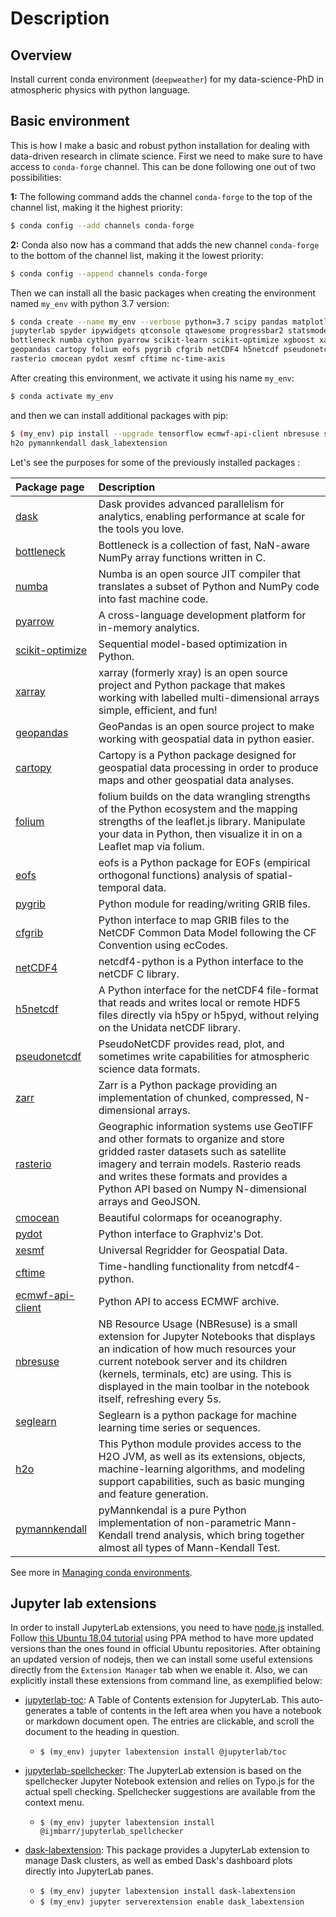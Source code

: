 # Description

## Overview

Install current conda environment (`deepweather`) for my data-science-PhD in atmospheric physics with python language.

## Basic environment

This is how I make a basic and robust python installation for dealing with data-driven research in climate science. First we need to make sure to have access to ```conda-forge``` channel. This can be done following one out of two possibilities:

**1:** The following command adds the channel `conda-forge` to the top of the channel list, making it the highest priority:
```sh
$ conda config --add channels conda-forge
```
**2:** Conda also now has a command that adds the new channel `conda-forge` to the bottom of the channel list, making it the lowest priority:
```sh
$ conda config --append channels conda-forge
```

Then we can install all the basic packages when creating the environment named `my_env` with python 3.7 version:
```sh
$ conda create --name my_env --verbose python=3.7 scipy pandas matplotlib seaborn \
jupyterlab spyder ipywidgets qtconsole qtawesome progressbar2 statsmodels dask \
bottleneck numba cython pyarrow scikit-learn scikit-optimize xgboost xarray \
geopandas cartopy folium eofs pygrib cfgrib netCDF4 h5netcdf pseudonetcdf zarr \
rasterio cmocean pydot xesmf cftime nc-time-axis
```
After creating this environment, we activate it using his name ```my_env```:
```sh
$ conda activate my_env
```
and then we can install additional packages with pip:
```sh
$ (my_env) pip install --upgrade tensorflow ecmwf-api-client nbresuse seglearn \
h2o pymannkendall dask_labextension
```

Let's see the purposes for some of the previously installed packages :

| Package page| Description |
|:---|:---|
| [dask](https://dask.org/) | Dask provides advanced parallelism for analytics, enabling performance at scale for the tools you love. |
| [bottleneck](https://github.com/pydata/bottleneck) | Bottleneck is a collection of fast, NaN-aware NumPy array functions written in C. |
| [numba](http://numba.pydata.org/) | Numba is an open source JIT compiler that translates a subset of Python and NumPy code into fast machine code. |
| [pyarrow](https://arrow.apache.org/) | A cross-language development platform for in-memory analytics. |
| [scikit-optimize](https://scikit-optimize.github.io/stable/index.html) | Sequential model-based optimization in Python. |
| [xarray](http://xarray.pydata.org/en/stable/) | xarray (formerly xray) is an open source project and Python package that makes working with labelled multi-dimensional arrays simple, efficient, and fun! |
| [geopandas](https://geopandas.org/) | GeoPandas is an open source project to make working with geospatial data in python easier. |
| [cartopy](https://scitools.org.uk/cartopy/docs/latest/) | Cartopy is a Python package designed for geospatial data processing in order to produce maps and other geospatial data analyses. |
| [folium](https://python-visualization.github.io/folium/) | folium builds on the data wrangling strengths of the Python ecosystem and the mapping strengths of the leaflet.js library. Manipulate your data in Python, then visualize it in on a Leaflet map via folium. |
| [eofs](https://ajdawson.github.io/eofs/latest/) | eofs is a Python package for EOFs (empirical orthogonal functions) analysis of spatial-temporal data. |
| [pygrib](https://github.com/jswhit/pygrib) | Python module for reading/writing GRIB files. |
| [cfgrib](https://github.com/ecmwf/cfgrib) | Python interface to map GRIB files to the NetCDF Common Data Model following the CF Convention using ecCodes. |
| [netCDF4](https://github.com/Unidata/netcdf4-python) | netcdf4-python is a Python interface to the netCDF C library. |
| [h5netcdf](https://github.com/shoyer/h5netcdf) | A Python interface for the netCDF4 file-format that reads and writes local or remote HDF5 files directly via h5py or h5pyd, without relying on the Unidata netCDF library. |
| [pseudonetcdf](https://github.com/barronh/pseudonetcdf) | PseudoNetCDF provides read, plot, and sometimes write capabilities for atmospheric science data formats. |
| [zarr](https://zarr.readthedocs.io/en/stable/) | Zarr is a Python package providing an implementation of chunked, compressed, N-dimensional arrays. |
| [rasterio](https://rasterio.readthedocs.io/en/latest/) | Geographic information systems use GeoTIFF and other formats to organize and store gridded raster datasets such as satellite imagery and terrain models. Rasterio reads and writes these formats and provides a Python API based on Numpy N-dimensional arrays and GeoJSON. |
| [cmocean](https://github.com/matplotlib/cmocean) | Beautiful colormaps for oceanography. |
| [pydot](https://github.com/pydot/pydot) | Python interface to Graphviz's Dot. |
| [xesmf](https://xesmf.readthedocs.io/en/latest/) | Universal Regridder for Geospatial Data. |
| [cftime](https://github.com/unidata/cftime) | Time-handling functionality from netcdf4-python. |
| [ecmwf-api-client](https://github.com/ecmwf/ecmwf-api-client) | Python API to access ECMWF archive. |
| [nbresuse](https://github.com/yuvipanda/nbresuse) | NB Resource Usage (NBResuse) is a small extension for Jupyter Notebooks that displays an indication of how much resources your current notebook server and its children (kernels, terminals, etc) are using. This is displayed in the main toolbar in the notebook itself, refreshing every 5s. |
| [seglearn](https://github.com/dmbee/seglearn) | Seglearn is a python package for machine learning time series or sequences. |
| [h2o](https://docs.h2o.ai/h2o/latest-stable/h2o-py/docs/intro.html#what-is-h2o) | This Python module provides access to the H2O JVM, as well as its extensions, objects, machine-learning algorithms, and modeling support capabilities, such as basic munging and feature generation. |
| [pymannkendall](https://github.com/mmhs013/pymannkendall) | pyMannkendal is a pure Python implementation of non-parametric Mann-Kendall trend analysis, which bring together almost all types of Mann-Kendall Test. |

See more in [Managing conda environments](https://conda.io/docs/user-guide/tasks/manage-environments.html#managing-environments).

## Jupyter lab extensions  

In order to install JupyterLab extensions, you need to have [node.js](https://nodejs.org/en/) installed. Follow [this Ubuntu 18.04 tutorial](https://www.digitalocean.com/community/tutorials/how-to-install-node-js-on-ubuntu-18-04-pt) using PPA method to have more updated versions than the ones found in official Ubuntu repositories. After obtaining an updated version of nodejs, then we can install some useful extensions directly from the `Extension Manager` tab when we enable it. Also, we can explicitly install these extensions from command line, as exemplified below:

- [jupyterlab-toc](https://github.com/jupyterlab/jupyterlab-toc): A Table of Contents extension for JupyterLab. This auto-generates a table of contents in the left area when you have a notebook or markdown document open. The entries are clickable, and scroll the document to the heading in question.
    - `$ (my_env) jupyter labextension install @jupyterlab/toc`

- [jupyterlab-spellchecker](https://github.com/ijmbarr/jupyterlab_spellchecker): The JupyterLab extension is based on the spellchecker Jupyter Notebook extension and relies on Typo.js for the actual spell checking. Spellchecker suggestions are available from the context menu.
    - `$ (my_env) jupyter labextension install @ijmbarr/jupyterlab_spellchecker` 

- [dask-labextension](https://github.com/dask/dask-labextension): This package provides a JupyterLab extension to manage Dask clusters, as well as embed Dask's dashboard plots directly into JupyterLab panes.
    - `$ (my_env) jupyter labextension install dask-labextension`
    - `$ (my_env) jupyter serverextension enable dask_labextension`
